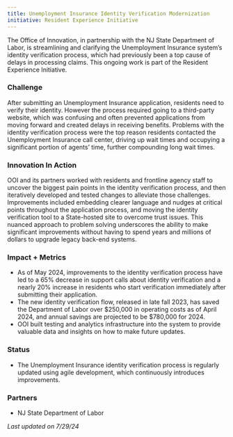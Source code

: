 ```yaml
---
title: Unemployment Insurance Identity Verification Modernization
initiative: Resident Experience Initiative
---
```


The Office of Innovation, in partnership with the NJ State Department of Labor, is streamlining and clarifying the Unemployment Insurance system’s identity verification process, which had previously been a top cause of delays in processing claims. This ongoing work is part of the Resident Experience Initiative.

### Challenge

After submitting an Unemployment Insurance application, residents need to verify their identity. However the process required going to a third-party website, which was confusing and often prevented applications from moving forward and created delays in receiving benefits. Problems with the identity verification process were the top reason residents contacted the Unemployment Insurance call center, driving up wait times and occupying a significant portion of agents’ time, further compounding long wait times.

### Innovation In Action

OOI and its partners worked with residents and frontline agency staff to uncover the biggest pain points in the identity verification process, and then iteratively developed and tested changes to alleviate those challenges. Improvements included embedding clearer language and nudges at critical points throughout the application process, and moving the identity verification tool to a State-hosted site to overcome trust issues. This nuanced approach to problem solving underscores the ability to make significant improvements without having to spend years and millions of dollars to upgrade legacy back-end systems. 

### Impact + Metrics

- As of May 2024, improvements to the identity verification process have led to a 65% decrease in support calls about identity verification and a nearly 20% increase in residents who start verification immediately after submitting their application. 
- The new identity verification flow, released in late fall 2023, has saved the Department of Labor over $250,000 in operating costs as of April 2024, and annual savings are projected to be $780,000 for 2024. 
- OOI built testing and analytics infrastructure into the system to provide valuable data and insights on how to make future updates. 

### Status

-   The Unemployment Insurance identity verification process is regularly updated using agile development, which continuously introduces improvements. 
    
### Partners

-   NJ State Department of Labor

*Last updated on 7/29/24*
